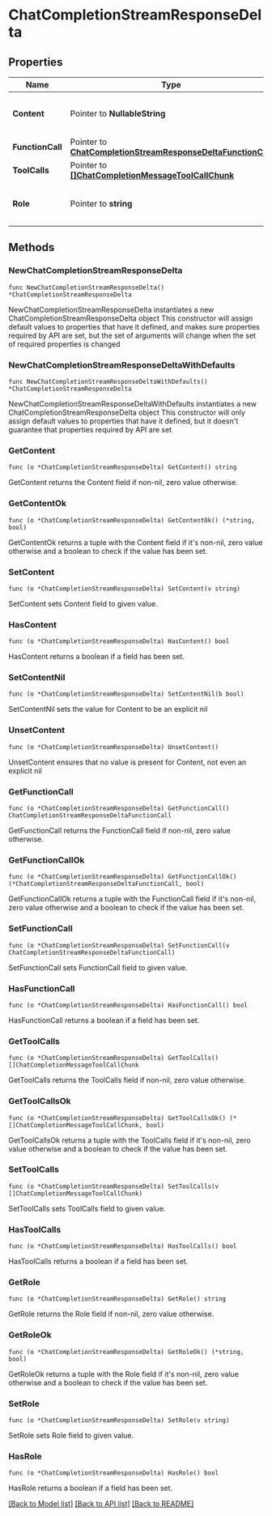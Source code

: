 # ChatCompletionStreamResponseDelta

## Properties

Name | Type | Description | Notes
------------ | ------------- | ------------- | -------------
**Content** | Pointer to **NullableString** | The contents of the chunk message. | [optional] 
**FunctionCall** | Pointer to [**ChatCompletionStreamResponseDeltaFunctionCall**](ChatCompletionStreamResponseDeltaFunctionCall.md) |  | [optional] 
**ToolCalls** | Pointer to [**[]ChatCompletionMessageToolCallChunk**](ChatCompletionMessageToolCallChunk.md) |  | [optional] 
**Role** | Pointer to **string** | The role of the author of this message. | [optional] 

## Methods

### NewChatCompletionStreamResponseDelta

`func NewChatCompletionStreamResponseDelta() *ChatCompletionStreamResponseDelta`

NewChatCompletionStreamResponseDelta instantiates a new ChatCompletionStreamResponseDelta object
This constructor will assign default values to properties that have it defined,
and makes sure properties required by API are set, but the set of arguments
will change when the set of required properties is changed

### NewChatCompletionStreamResponseDeltaWithDefaults

`func NewChatCompletionStreamResponseDeltaWithDefaults() *ChatCompletionStreamResponseDelta`

NewChatCompletionStreamResponseDeltaWithDefaults instantiates a new ChatCompletionStreamResponseDelta object
This constructor will only assign default values to properties that have it defined,
but it doesn't guarantee that properties required by API are set

### GetContent

`func (o *ChatCompletionStreamResponseDelta) GetContent() string`

GetContent returns the Content field if non-nil, zero value otherwise.

### GetContentOk

`func (o *ChatCompletionStreamResponseDelta) GetContentOk() (*string, bool)`

GetContentOk returns a tuple with the Content field if it's non-nil, zero value otherwise
and a boolean to check if the value has been set.

### SetContent

`func (o *ChatCompletionStreamResponseDelta) SetContent(v string)`

SetContent sets Content field to given value.

### HasContent

`func (o *ChatCompletionStreamResponseDelta) HasContent() bool`

HasContent returns a boolean if a field has been set.

### SetContentNil

`func (o *ChatCompletionStreamResponseDelta) SetContentNil(b bool)`

 SetContentNil sets the value for Content to be an explicit nil

### UnsetContent
`func (o *ChatCompletionStreamResponseDelta) UnsetContent()`

UnsetContent ensures that no value is present for Content, not even an explicit nil
### GetFunctionCall

`func (o *ChatCompletionStreamResponseDelta) GetFunctionCall() ChatCompletionStreamResponseDeltaFunctionCall`

GetFunctionCall returns the FunctionCall field if non-nil, zero value otherwise.

### GetFunctionCallOk

`func (o *ChatCompletionStreamResponseDelta) GetFunctionCallOk() (*ChatCompletionStreamResponseDeltaFunctionCall, bool)`

GetFunctionCallOk returns a tuple with the FunctionCall field if it's non-nil, zero value otherwise
and a boolean to check if the value has been set.

### SetFunctionCall

`func (o *ChatCompletionStreamResponseDelta) SetFunctionCall(v ChatCompletionStreamResponseDeltaFunctionCall)`

SetFunctionCall sets FunctionCall field to given value.

### HasFunctionCall

`func (o *ChatCompletionStreamResponseDelta) HasFunctionCall() bool`

HasFunctionCall returns a boolean if a field has been set.

### GetToolCalls

`func (o *ChatCompletionStreamResponseDelta) GetToolCalls() []ChatCompletionMessageToolCallChunk`

GetToolCalls returns the ToolCalls field if non-nil, zero value otherwise.

### GetToolCallsOk

`func (o *ChatCompletionStreamResponseDelta) GetToolCallsOk() (*[]ChatCompletionMessageToolCallChunk, bool)`

GetToolCallsOk returns a tuple with the ToolCalls field if it's non-nil, zero value otherwise
and a boolean to check if the value has been set.

### SetToolCalls

`func (o *ChatCompletionStreamResponseDelta) SetToolCalls(v []ChatCompletionMessageToolCallChunk)`

SetToolCalls sets ToolCalls field to given value.

### HasToolCalls

`func (o *ChatCompletionStreamResponseDelta) HasToolCalls() bool`

HasToolCalls returns a boolean if a field has been set.

### GetRole

`func (o *ChatCompletionStreamResponseDelta) GetRole() string`

GetRole returns the Role field if non-nil, zero value otherwise.

### GetRoleOk

`func (o *ChatCompletionStreamResponseDelta) GetRoleOk() (*string, bool)`

GetRoleOk returns a tuple with the Role field if it's non-nil, zero value otherwise
and a boolean to check if the value has been set.

### SetRole

`func (o *ChatCompletionStreamResponseDelta) SetRole(v string)`

SetRole sets Role field to given value.

### HasRole

`func (o *ChatCompletionStreamResponseDelta) HasRole() bool`

HasRole returns a boolean if a field has been set.


[[Back to Model list]](../README.md#documentation-for-models) [[Back to API list]](../README.md#documentation-for-api-endpoints) [[Back to README]](../README.md)


